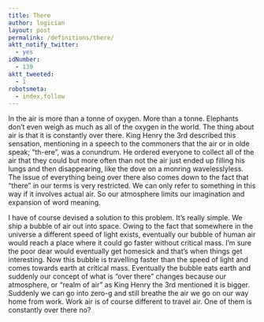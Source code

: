 ```yaml
---
title: There
author: logician
layout: post
permalink: /definitions/there/
aktt_notify_twitter:
  - yes
idNumber:
  - 139
aktt_tweeted:
  - 1
robotsmeta:
  - index,follow
---
```

In the air is more than a tonne of oxygen. <!--more-->More than a tonne. Elephants don&#8217;t even weigh as much as all of the oxygen in the world. The thing about air is that it is constantly over there. King Henry the 3rd described this sensation, mentioning in a speech to the commoners that the air or in olde speak; &#8220;th-ere&#8221;, was a conundrum. He ordered everyone to collect all of the air that they could but more often than not the air just ended up filling his lungs and then disappearing, like the dove on a monring wavelesslyless. The issue of everything being over there also comes down to the fact that &#8220;there&#8221; in our terms is very restricted. We can only refer to something in this way if it involves actual air. So our atmosphere limits our imagination and expansion of word meaning.

I have of course devised a solution to this problem. It&#8217;s really simple. We ship a bubble of air out into space. Owing to the fact that somewhere in the universe a different speed of light exists, eventually our bubble of human air would reach a place where it could go faster without critical mass. I&#8217;m sure the poor dear would eventually get homesick and that&#8217;s when things get interesting. Now this bubble is travelling faster than the speed of light and comes towards earth at critical mass. Eventually the bubble eats earth and suddenly our concept of what is &#8220;over there&#8221; changes because our atmosphere, or &#8220;realm of air&#8221; as King Henry the 3rd mentioned it is bigger. Suddenly we can go into zero-g and still breathe the air we go on our way home from work. Work air is of course different to travel air. One of them is constantly over there no?